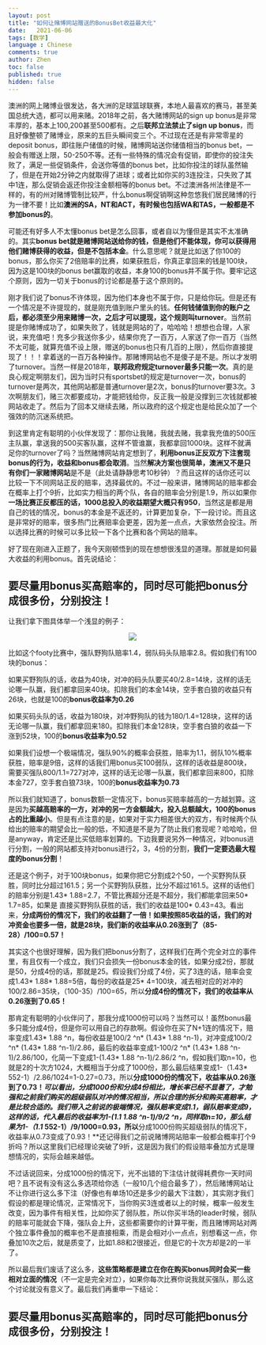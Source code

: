 ```yaml
---
layout: post
title: "如何让赌博网站赠送的BonusBet收益最大化"
date:   2021-06-06
tags: [数学]
language : Chinese
comments: true
author: Zhen
toc: false
published: true
hidden: false
---
```

澳洲的网上赌博业很发达，各大洲的足球篮球联赛，本地人最喜欢的赛马，甚至美国总统大选，都可以用来赌。2018年之前，各大赌博网站的sign up bonus是非常丰厚的，基本上100,200甚至500都有。之后**联邦立法禁止了sign up bonus**，而且好像整顿了赌博业，原来的五巨头瞬间变三个。不过现在还是有非常零星的deposit bonus，即往账户储值的时候，赌博网站送你储值相当的bonus bet，一般会有赠送上限，50-250不等。还有一些特殊的情况会有促销，即使你的投注失败了，满足一些促销条件，会送你等值的bonus bet，比如你投注的球队虽然输了，但是在开始2分钟之内就取得了进球；或者比如你买的3连投注，只失败了其中1连，那么促销会返还你投注金额相等的bonus bet。不过澳洲各州法律是不一样的，有的州对赌博管制比较严，什么bonus啊促销啊这种忽悠我们居民赌博的行为一律不要！比如**澳洲的SA，NT和ACT，有时候也包括WA和TAS，一般都是不参加bonus的**。

可能还有好多人不太懂bonus bet是怎么回事，或者自以为懂但是其实不太准确的。其实**bonus bet就是赌博网站送给你的钱，但是他们不能体现，你可以获得用他们赌博获得的收益，但是不包括本金**。什么意思呢？就是比如送了你100的bonus，那么你买了2倍赔率的比赛，如果获胜后，你真正拿回来的钱是100块，因为这是100块的bonus bet赢取的收益，本身100的bonus并不属于你。要牢记这个原则，因为一切关于bonus的讨论都是基于这个原则的。

刚才我们说了bonus不许体现，因为他们本身也不属于你，只是给你玩。但是还有一个情况是不许提现的，就是刚充值到账户里头的钱。**任何钱储值到你的账户之后，都必须至少用来赌博一次，之后才可以提现，这个规则叫turnover**。当然前提是你赌博成功了，如果失败了，钱就是网站的了，哈哈哈！想想也合理，人家说，来充值吧！充多少我送你多少，结果你充了一百万，人家送了你一百万（当然不太可能，就算充值不设上限，赠送的bonus也只有几百的上限），然后你直接提现了！！！拿着送的一百万各种操作。那赌博网站也不是傻子是不是。所以才发明了turnover。当然一样是2018年，**联邦政府规定turnover最多只能一次**。真的是良心规定啊朋友们，因为当时只有sportsbet的规定是turnover一次，bonus的turnover是两次，其他网站都是普通turnover是2次，bonus的turnover要3次。3次啊朋友们，赌三次都要成功，才能把钱给你，反正我一般是没撑到三次钱就都被网站收走了。然后为了回本又继续去赌，所以政府的这个规定也是给民众加了一个强效的防沉迷系统把。

到这里肯定有聪明的小伙伴发现了：那你让我赌，我就去赌，我拿我充值的500压主队赢，拿送我的500买客队赢，这样不管谁赢，我都拿回1000块。这样不就满足你的turnover了吗？当然赌博网站肯定想到了，**利用bonus正反双方下注套现bonus的行为，收益和bonus都会取消**。当然**解决方案也很简单，澳洲又不是只有你们一家赌博网站**是不是（此处请静静思考10秒钟）？而且这样的话你还可以比较一下不同网站正反的赔率，选择最优的。不过一般来讲，赌博网站的赔率都会在概率上打个9折，比如实力相当的两个队，各自的赔率会分别是1.9，所以如果你**一场比赛正反都压的话，1000总投入的收益期望大概只有950**，当然这是都是用自己的钱的情况，bonus的本金是不返还的，计算更加复杂，下一段讨论。而且这是非常好的赔率，很多热门比赛赔率会更差，因为差一点点，大家依然会投注。所以选择比赛的时候可以多比较一下各个比赛和各个网站的赔率。
 
 好了现在刚进入正题了，我今天刚顿悟到的现在想想很浅显的道理。那就是如何最大收益的利用bonus。首先说结论：

## 要尽量用bonus买高赔率的，同时尽可能把bonus分成很多份，分别投注！

让我们拿下图具体举一个浅显的例子：
 
 <p align="center"> <img src="{{ site.imageurl }}/赌博bonus.png"> </p> 
 
 比如这个footy比赛中，强队野狗队赔率1.4，弱队码头队赔率2.8。假如我们有100块的bonus：

如果买野狗队的话，收益为40块，对冲的码头队要买40/2.8=14块，这样的话无论哪一队赢，我们都拿回来40块。扣除我们的本金14块，空手套白狼的收益只有26块，也就是100的**bonus收益率为0.26**

如果买码头队的话，收益为180块，对冲野狗队的钱为180/1.4=128块，这样的话无论哪一队赢，我们都拿回来180。扣除我们本金128块，空手套白狼的收益一下涨到52块，100的**bonus收益率为0.52**

如果我们设想一个极端情况，强队90%的概率会获胜，赔率为1.1，弱队10%概率获胜，赔率是9倍，这样的话我们用bonus买100弱队，这样的话收益是800块，需要买强队800/1.1=727对冲，这样的话无论哪一队赢，我们都拿回来800，扣除本金727，空手套白狼73块，100的**bonus收益率为0.73**

所以我们就知道了，bonus数额一定情况下，bonus买赔率越高的一方越划算。这是因为**买越高赔率的一方，对冲的另一方金额越大，投入总额越大，100的bonus占的比重越小**。但是有点注意的是，如果对于实力相差很大的双方，有时候两个队给出的赔率的期望会比一般的低，不知道是不是为了防止我们套现呢？哈哈哈，但是anyway，肯定还是比买低赔率划算的。下边我要说另外一种情况，对bonus进行分割，一般的网站都支持对bonus进行2，3，4份的分割，**我们一定要选最大程度的bonus分割**！

还是这个例子，对于100块bonus，如果你把它分割成2个50，一个买野狗队获胜，同时比分超过161.5；另一个买野狗队获胜，比分不超过161.5。这样的话他们的赔率分别是1.43* 1.88=2.7，不管比赛超分还是不超分，我们都能拿回来50* 1.7=85，如果是 直接买野狗队获胜的话，我们的收益是100* 0.43=43。看出来，**分成两份的情况下，我们的收益翻了一倍！**如果按照85收益的话，我们的对冲资金也要多一倍，就是28块，我们新的**收益率从0.26涨到了（85-28）/100=0.57！**

其实这个也很好理解，因为我们把bonus分割了，这样我们在两个完全对立的事件里，有且仅有一个成立，我们只会损失一份bonus本金的钱，如果分成2份，那就是50，分成4份的话，那就是25。假设我们分成了4份，买了3连的话，赔率会变成1.43* 1.88* 1.88=5倍，每份的收益是25* 4=100块，减去相对应的对冲的100/2.86=35块，（100-35）/100=65，所以**分成4份的情况下，我们的收益率从0.26涨到了0.65！**

那肯定有聪明的小伙伴问了，那我分成1000份可以吗？当然可以！虽然bonus最多只能分成4份，但是你可以用自己的存款啊。假设你在买了N+1连的情况下，赔率变成1.43* 1.88 ^n，每份收益是100/2 ^n* (1.43* 1.88 ^n-1)，对冲变成100/2 ^n* (1.43* 1.88 ^n-1)/2.86，最后的收益率变成1-100/2 ^n* (1.43* 1.88 ^n-1)/2.86/100，化简一下变成1-(1.43* 1.88 ^n-1)/2.86/2 ^n，假如我们取n=10，也就是2的十次方1024，大概相当于分成了1000份，那么最后结果变成1-（1.43* 552-1）/2.86/1024=1-0.27=0.73，所以**分成1000份的情况下，收益率从0.26涨到了0.73！**可以看出，分成1000份和分成4份相比，增长率已经不显著了，才勉强和之前我们购买的超级弱队对冲的情况相当，所以合理的拆分和购买高赔率，才是比较合适的。我们带入之前说的极端情况，强队赔率变成1.1，弱队赔率变成9，这样的话，代入最后的收益率为1-(1.1* 1.88 ^n-1)/9/2 ^n，同样取n=10，那么结果为1-（1.1* 552-1）/9/1000=0.93，所以**分成1000份购买超级弱队的情况下，收益率从0.73变成了0.93！**还记得我们之前说赌博网站赔率一般都会概率打个9折吗？所以这里我们已经理论突破了9折，这是因为我们的假设赔率叠加方式是理想情况的，实际会越来越低。

不过话说回来，分成1000份的情况下，光不出错的下注估计就得耗费你一天时间吧？且不说有没有这么多选项给你选（一般10几个组合最多了），然后赌博网站让不让你进行这么多下注（好像也有单场10还是多少的最大下注数），其实刚才我们假设的都是理论情况，正常情况下，当你购买3连或者以上的时候，概率一般发生改变，因为事件有相关性，比如你买了弱队胜，所以你买半场的leader时候，弱队的赔率可能就会下降，强队会上升，这些都需要你的计算平衡，而且赌博网站对两个独立事件叠加的概率也不是直接相乘，而是会相对小一点点，别想看这一点，你叠加10次之后，就是质变了，比如1.88和2很接近，但是它的十次方却是2的一半了。

所以最后我们废话了这么多，**这些策略都是建立在你在购买bonus同时会买一些相对立面的情况**（不一定是完全对立），如果你每次比赛你说我就买强队，那么这个讨论就没有意义了。最后我们再重申一下结论：

## 要尽量用bonus买高赔率的，同时尽可能把bonus分成很多份，分别投注！
<!--stackedit_data:
eyJoaXN0b3J5IjpbLTQ4NjY3ODYsMTEwODc2Mjg2Miw2ODIyOT
c4NTksLTc4ODY5MzA0LC0zOTk4NjQxNjMsLTc3NDkxNTUzNSwz
MDAzMjEyMDUsLTEyOTQ2MzYxNDYsLTQzNjg0MDIzNSwxMjc3Nz
kyMzM2LC0xMDEwMzA3MDQyLDgxNzg0NTcwNywtMTQ3Mzk0MTM2
OCwtMTIwNzQwOTc5LDEzODY0MjM0OTgsLTExOTY2NDg3MTIsLT
UzOTUxMTQ3OSwxNjY5NDEyODc4LC05NTAxMjE3NzksNzA2Mjkx
ODczXX0=
-->